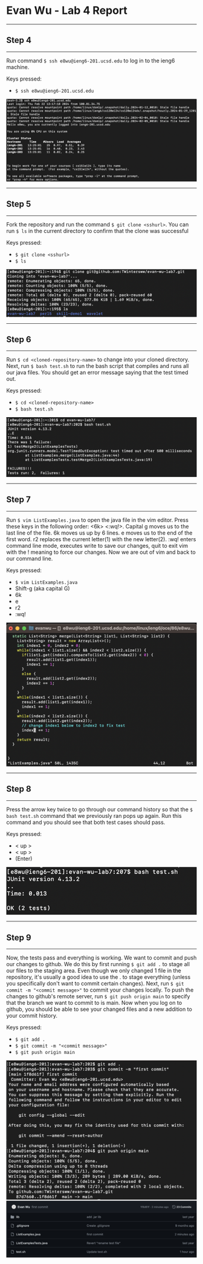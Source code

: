 # Evan Wu - Lab 4 Report
---
## Step 4
---


Run command `$ ssh e8wu@ieng6-201.ucsd.edu` to log in to the ieng6 machine.

Keys pressed:
- `$ ssh e8wu@ieng6-201.ucsd.edu`


![img1](lab4images/i1.png)


---
## Step 5
---


Fork the repository and run the command `$ git clone <sshurl>`. You can run `$ ls` in the current directory to confirm that the clone was successful

Keys pressed:
- `$ git clone <sshurl>`
- `$ ls`


![img2](lab4images/i2.png)


---
## Step 6
---


Run `$ cd <cloned-repository-name>` to change into your cloned directory. Next, run `$ bash test.sh` to run the bash script that compiles and runs all our java files.
You should get an error message saying that the test timed out.

Keys pressed:
- `$ cd <cloned-repository-name>`
- `$ bash test.sh`


![img3](lab4images/i3.png)


---
## Step 7
---


Run `$ vim ListExamples.java` to open the java file in the vim editor. Press these keys in the following order: <Shift-g> <6k> <e> <r2> <:wq!>. Capital g moves us to the last line of the file. 6k moves us up by 6 lines. e moves us to the end of the first word. r2 replaces the current letter(1) with the new letter(2). :wq! enters command line mode, executes write to save our changes, quit to exit vim with the ! meaning to force our changes. Now we are out of vim and back to our command line.

Keys pressed:
- `$ vim ListExamples.java`
- Shift-g (aka capital G)
- 6k
- e
- r2
- :wq!


![img6](lab4images/i6.png)


---
## Step 8
---


Press the <up> arrow key twice to go through our command history so that the `$ bash test.sh` command that we previously ran pops up again. Run this command and you should see that both test cases should pass.

Keys pressed:
- < up >
- < up >
- (Enter)


![img7](lab4images/i7.png)


---
## Step 9
---


Now, the tests pass and everything is working. We want to commit and push our changes to github. We do this by first running `$ git add .` to stage all our files to the staging area. Even though we only changed 1 file in the repository, it's usually a good idea to use the . to stage everything (unless you specifically don't want to commit certain changes). Next, run `$ git commit -m "<commit message>"` to commit your changes locally. To push the changes to github's remote server, run `$ git push origin main` to specify that the branch we want to commit to is main. Now when you log on to github, you should be able to see your changed files and a new addition to your commit history. 

Keys pressed:
- `$ git add .`
- `$ git commit -m "<commit message>"`
- `$ git push origin main`


![img4](lab4images/i4.png)
![img5](lab4images/i5.png)
